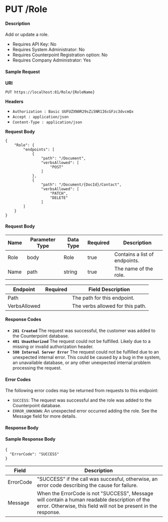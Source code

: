# PUT /Role

#### Description
Add or update a role.

- Requires API Key: No
- Requires System Administrator: No
- Requires Counterpoint Registration option: No
- Requires Company Administrator: Yes


#### Sample Request

**URI**

`PUT https://localhost:81/Role/{RoleName}`

**Headers**
- `Authorization : Basic UUFUZXN0R29sZi5NR1I6cGFzc3dvcmQx`
- `Accept : application/json`
- `Content-Type : application/json`

**Request Body**
```
{
    "Role": {
        "endpoints": [
            {
                "path": "/Document",
                "verbsAllowed": [
                    "POST"
                ]
            },
            {
                "path": "/Document/{DocId}/Contact",
                "verbsAllowed": [
                    "PATCH",
                    "DELETE"
                ]
        ]
    }
}
```

#### Request Body
Name | Parameter Type | Data Type | Required | Description
----- | -------------- | --------- | -------- | -----------
Role | body | Role | true | Contains a list of endpoints.
Name | path | string | true | The name of the role.

Endpoint | Required | Field Description
-------- | -------- | -----------------
Path | | The path for this endpoint.
VerbsAllowed | | The verbs allowed for this path.

#### Response Codes
- **<code>201 Created</code>** The request was successful, the customer was added to the Counterpoint database.
- **<code>401 Unauthorized</code>** The request could not be fulfilled. Likely due to a missing or invalid authorization header.
- **<code>500 Internal Server Error</code>** The request could not be fulfilled due to an unexpected internal error. This could be caused by a bug in the system, an unavailable database, or any other unexpected internal problem processing the request.
 
#### Error Codes
The following error codes may be returned from requests to this endpoint:
- `SUCCESS`: The request was successful and the role was added to the Counterpoint database.
- `ERROR_UNKNOWN`: An unexpected error occurred adding the role. See the Message field for more details.

#### Response Body


#### Sample Response Body
```
{
  "ErrorCode": "SUCCESS"
}
```

Field | Description
------ | -----------
ErrorCode | "SUCCESS" if the call was succesful, otherwise, an error code describing the cause for failure.
Message | When the ErrorCode is not "SUCCESS", Message will contain a human readable description of the error. Otherwise, this field will not be present in the response.
